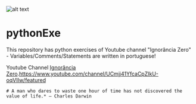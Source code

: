 ![alt text](https://qph.ec.quoracdn.net/main-qimg-29267f9877308835571df0271ce95571-c)

# pythonExe
This repository has python exercises of Youtube channel "Ignorância Zero" - Variables/Comments/Statements are written in portuguese!

Youtube Channel [Ignorância Zero](https://pages.github.com/).https://www.youtube.com/channel/UCmjj41YfcaCpZIkU-oqVIIw/featured

```
# A man who dares to waste one hour of time has not discovered the value of life.* ― Charles Darwin
```
